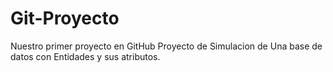 # Git-Proyecto
Nuestro primer proyecto en GitHub
Proyecto de Simulacion de Una base de datos con Entidades y sus atributos.
